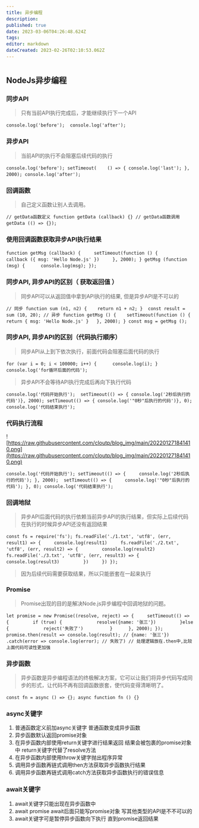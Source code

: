 ```yaml
---
title: 异步编程
description: 
published: true
date: 2023-03-06T04:26:48.624Z
tags: 
editor: markdown
dateCreated: 2023-02-26T02:10:53.062Z
---
```


# 

## NodeJs异步编程

### 同步API

> 只有当前API执行完成后，才能继续执行下一个API

`console.log('before');  console.log('after');`

### 异步API

> 当前API的执行不会阻塞后续代码的执行

`console.log('before'); setTimeout(    () => { console.log('last'); }, 2000); console.log('after');`

### 回调函数

> 自己定义函数让别人去调用。

`// getData函数定义 function getData (callback) {} // getData函数调用 getData (() => {});`

### **使用回调函数获取异步API执行结果**

`function getMsg (callback) {     setTimeout(function () {         callback ({ msg: 'Hello Node.js' })     }, 2000); } getMsg (function (msg) {      console.log(msg); });`

### 同步API, 异步API的区别（ 获取返回值 ）

> 同步API可以从返回值中拿到API执行的结果, 但是异步API是不可以的

`// 同步 function sum (n1, n2) {    return n1 + n2; }  const result = sum (10, 20); // 异步 function getMsg () {    setTimeout(function () {        return { msg: 'Hello Node.js' }   }, 2000); } const msg = getMsg ();`

### 同步API, 异步API的区别（代码执行顺序）

> 同步API从上到下依次执行，前面代码会阻塞后面代码的执行

`for (var i = 0; i < 100000; i++) {      console.log(i); } console.log('for循环后面的代码');`

> 异步API不会等待API执行完成后再向下执行代码

`console.log('代码开始执行');  setTimeout(() => { console.log('2秒后执行的代码')}, 2000); setTimeout(() => { console.log('"0秒"后执行的代码')}, 0);  console.log('代码结束执行');`

### 代码执行流程

![https://raw.githubusercontent.com/cloutp/blog_img/main/202201271841410.png](https://raw.githubusercontent.com/cloutp/blog_img/main/202201271841410.png)

`console.log('代码开始执行'); setTimeout(() => {     console.log('2秒后执行的代码'); }, 2000);  setTimeout(() => {     console.log('"0秒"后执行的代码'); }, 0); console.log('代码结束执行');`

### 回调地狱

> 异步API后面代码的执行依赖当前异步API的执行结果，但实际上后续代码在执行的时候异步API还没有返回结果

`const fs = require('fs'); fs.readFile('./1.txt', 'utf8', (err, result1) => {     console.log(result1)     fs.readFile('./2.txt', 'utf8', (err, result2) => {         console.log(result2)         fs.readFile('./3.txt', 'utf8', (err, result3) => {             console.log(result3)         })     }) });`

> 因为后续代码需要获取结果，所以只能嵌套在一起来执行

### Promise

> Promise出现的目的是解决Node.js异步编程中回调地狱的问题。

`let promise = new Promise((resolve, reject) => {     setTimeout(() => {         if (true) {             resolve({name: '张三'})         }else {             reject('失败了')          }      }, 2000); }); promise.then(result => console.log(result); // {name: '张三'})        .catch(error => console.log(error); // 失败了) // 处理逻辑放在.then中,比较上面代码可读性更加强`

### 异步函数

> 异步函数是异步编程语法的终极解决方案，它可以让我们将异步代码写成同步的形式，让代码不再有回调函数嵌套，使代码变得清晰明了。

`const fn = async () => {}; async function fn () {}`

### **async关键字**

1. 普通函数定义前加async关键字 普通函数变成异步函数
2. 异步函数默认返回promise对象
3. 在异步函数内部使用return关键字进行结果返回 结果会被包裹的promise对象中 return关键字代替了resolve方法
4. 在异步函数内部使用throw关键字抛出程序异常
5. 调用异步函数再链式调用then方法获取异步函数执行结果
6. 调用异步函数再链式调用catch方法获取异步函数执行的错误信息

### **await关键字**

1. await关键字只能出现在异步函数中
2. await promise await后面只能写promise对象 写其他类型的API是不不可以的
3. await关键字可是暂停异步函数向下执行 直到promise返回结果